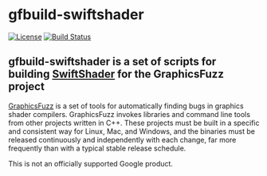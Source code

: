 # gfbuild-swiftshader

[![License](https://img.shields.io/badge/License-Apache%202.0-blue.svg)](https://opensource.org/licenses/Apache-2.0)
[![Build Status](https://github.com/google/gfbuild-swiftshader/workflows/.github/workflows/build.yml/badge.svg)](https://github.com/google/gfbuild-swiftshader/actions)


## gfbuild-swiftshader is a set of scripts for building [SwiftShader](https://github.com/google/swiftshader) for the GraphicsFuzz project

[GraphicsFuzz](https://github.com/google/graphicsfuzz) is a set of tools for automatically finding bugs in graphics shader compilers. GraphicsFuzz invokes libraries and command line tools from other projects written in C++. These projects must be built in a specific and consistent way for Linux, Mac, and Windows, and the binaries must be released continuously and independently with each change, far more frequently than with a typical stable release schedule.

This is not an officially supported Google product.
